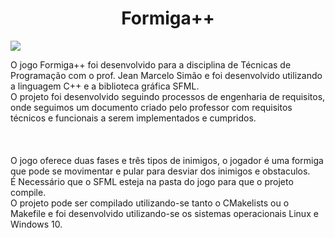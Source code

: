 <h1 align="center">Formiga++</h1>

<img src="{https://img.shields.io/badge/C%2B%2B-00599C?style=for-the-badge&logo=c%2B%2B&logoColor=white}" />


O jogo Formiga++ foi desenvolvido para a disciplina de Técnicas de Programação com o prof. Jean Marcelo Simão e foi desenvolvido utilizando a linguagem C++ e a biblioteca gráfica SFML. <br>
O projeto foi desenvolvido seguindo processos de engenharia de requisitos, onde seguimos um documento criado pelo professor com requisitos técnicos e funcionais a serem implementados e cumpridos.<br>
<br>
<br>
<br>
O jogo oferece duas fases e três tipos de inimigos, o jogador é uma formiga que pode se movimentar e pular para desviar dos inimigos e obstaculos. <br>
É Necessário que o SFML esteja na pasta do jogo para que o projeto compile.<br>
O projeto pode ser compilado utilizando-se tanto o CMakelists ou o Makefile e foi desenvolvido utilizando-se os sistemas operacionais Linux e Windows 10. <br>


